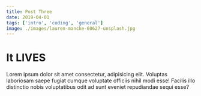 ```yaml
---
title: Post Three
date: 2019-04-01
tags: ['intro', 'coding', 'general']
image: ./images/lauren-mancke-60627-unsplash.jpg
---
```


# It LIVES

Lorem ipsum dolor sit amet consectetur, adipisicing elit. Voluptas laboriosam saepe fugiat cumque voluptate officiis nihil modi esse! Facilis illo distinctio nobis voluptatibus odit ad sunt eveniet repudiandae sequi esse?

